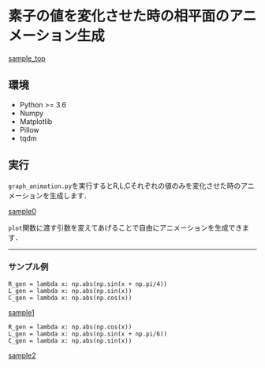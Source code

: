 # 素子の値を変化させた時の相平面のアニメーション生成

[sample_top](samples/sample_top.gif)

## 環境
 - Python >= 3.6
 - Numpy
 - Matplotlib
 - Pillow
 - tqdm

## 実行
`graph_animation.py`を実行するとR,L,Cそれぞれの値のみを変化させた時のアニメーションを生成します．

[sample0](gifs/L_1.gif)

`plot`関数に渡す引数を変えてあげることで自由にアニメーションを生成できます．

----------------
### サンプル例

```
R_gen = lambda x: np.abs(np.sin(x + np.pi/4))
L_gen = lambda x: np.abs(np.sin(x))
C_gen = lambda x: np.abs(np.cos(x))
```

[sample1](samples/sample1.gif)

```
R_gen = lambda x: np.abs(np.cos(x))
L_gen = lambda x: np.abs(np.sin(x + np.pi/6))
C_gen = lambda x: np.abs(np.sin(x))
```
[sample2](samples/sample2.gif)
